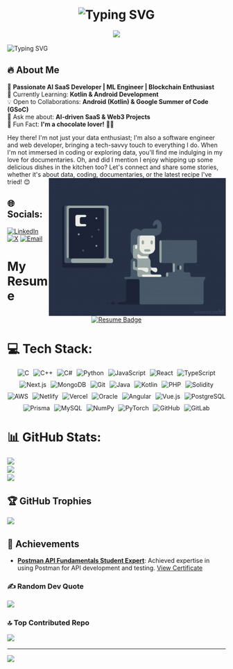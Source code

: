 <h1 align="center">
  <img src="https://readme-typing-svg.demolab.com?font=Fira+Code&weight=500&size=30&pause=1000&color=00FFFF&center=true&vCenter=true&width=500&height=40&lines=Hey+There!+I'm+Harshvardhan+Dwivedi;AI+SaaS+Developer+%7C+ML+Engineer;Kotlin+%7C+Flutter+%7C+Next.js+%7C+Blockchain" alt="Typing SVG" />
</h1>

<p align="center">
  <img src="https://media.giphy.com/media/qgQUggAC3Pfv687qPC/giphy.gif" width="50%" />
</p>

![Typing SVG](https://readme-typing-svg.herokuapp.com?font=Fira+Code&pause=1000&color=F75C7E&width=435&lines=AI+SaaS+Developer+%7C+ML+Enthusiast;Full+Stack+Developer+%7C+Blockchain+Lover;Open+Source+Contributor+%7C+Hackathon+Addict)


## 🔥 About Me 
🎯 **Passionate AI SaaS Developer | ML Engineer | Blockchain Enthusiast**  
🌱 Currently Learning: **Kotlin & Android Development**  
💡 Open to Collaborations: **Android (Kotlin) & Google Summer of Code (GSoC)**  
📌 Ask me about: **AI-driven SaaS & Web3 Projects**  
🍫 Fun Fact: **I'm a chocolate lover!** 🍩🍪   



Hey there! I'm not just your data enthusiast; I'm also a software engineer and web developer, bringing a tech-savvy touch to everything I do. When I'm not immersed in coding or exploring data, you'll find me indulging in my love for documentaries. Oh, and did I mention I enjoy whipping up some delicious dishes in the kitchen too? Let's connect and share some stories, whether it's about data, coding, documentaries, or the latest recipe I've tried! 😊
<img align="right" alt="GIF" src="https://github.com/harshdwivediiiii/harshdwivediiiii/blob/main/coding.gif" width="408" height="318" />


## 🌐 Socials:
[![LinkedIn](https://img.shields.io/badge/LinkedIn-%230077B5.svg?logo=linkedin&logoColor=white)](https://linkedin.com/in/harshvardhan-dwivedi)  
[![X](https://img.shields.io/badge/X-black.svg?logo=X&logoColor=white)](https://x.com/Harshvdwivediii)
[![Email](https://img.shields.io/badge/Email-D14836?logo=gmail&logoColor=white)](mailto:harshvardhandwivedi18@gmail.com) 


# My Resume 
<p align="center">
<a href="https://github.com/harshdwivediiiii/harshdwivediiiii/blob/main/resume.pdf">
    <img src="https://img.shields.io/badge/My%20Resume-Click%20Here-blue?style=for-the-badge&logo=readme&logoColor=white" alt="Resume Badge">
</a>
</p>


# 💻 Tech Stack:
<div style="display: flex; flex-wrap: wrap; justify-content: center; gap: 10px;">

<img class="tech-badge" src="https://img.shields.io/badge/c-%2300599C.svg?style=for-the-badge&logo=c&logoColor=white" alt="C">
        <img class="tech-badge" src="https://img.shields.io/badge/c++-%2300599C.svg?style=for-the-badge&logo=c%2B%2B&logoColor=white" alt="C++">
        <img class="tech-badge" src="https://img.shields.io/badge/c%23-%23239120.svg?style=for-the-badge&logo=csharp&logoColor=white" alt="C#">
        <img class="tech-badge" src="https://img.shields.io/badge/python-3670A0?style=for-the-badge&logo=python&logoColor=ffdd54" alt="Python">
        <img class="tech-badge" src="https://img.shields.io/badge/javascript-%23323330.svg?style=for-the-badge&logo=javascript&logoColor=%23F7DF1E" alt="JavaScript">
        <img class="tech-badge" src="https://img.shields.io/badge/react-%2320232a.svg?style=for-the-badge&logo=react&logoColor=%2361DAFB" alt="React">
        <img class="tech-badge" src="https://img.shields.io/badge/typescript-%23007ACC.svg?style=for-the-badge&logo=typescript&logoColor=white" alt="TypeScript">
        <img class="tech-badge" src="https://img.shields.io/badge/next-black?style=for-the-badge&logo=next.js&logoColor=white" alt="Next.js">
        <img class="tech-badge" src="https://img.shields.io/badge/mongodb-%234ea94b.svg?style=for-the-badge&logo=mongodb&logoColor=white" alt="MongoDB">
        <img class="tech-badge" src="https://img.shields.io/badge/git-%23F05033.svg?style=for-the-badge&logo=git&logoColor=white" alt="Git">
        <img class="tech-badge" src="https://img.shields.io/badge/java-%23ED8B00.svg?style=for-the-badge&logo=openjdk&logoColor=white" alt="Java">
        <img class="tech-badge" src="https://img.shields.io/badge/kotlin-%237F52FF.svg?style=for-the-badge&logo=kotlin&logoColor=white" alt="Kotlin">
        <img class="tech-badge" src="https://img.shields.io/badge/php-%23777BB4.svg?style=for-the-badge&logo=php&logoColor=white" alt="PHP">
        <img class="tech-badge" src="https://img.shields.io/badge/solidity-%23363636.svg?style=for-the-badge&logo=solidity&logoColor=white" alt="Solidity">
        <img class="tech-badge" src="https://img.shields.io/badge/aws-%23FF9900.svg?style=for-the-badge&logo=amazon-aws&logoColor=white" alt="AWS">
        <img class="tech-badge" src="https://img.shields.io/badge/netlify-%23000000.svg?style=for-the-badge&logo=netlify&logoColor=#00C7B7" alt="Netlify">
        <img class="tech-badge" src="https://img.shields.io/badge/vercel-%23000000.svg?style=for-the-badge&logo=vercel&logoColor=white" alt="Vercel">
        <img class="tech-badge" src="https://img.shields.io/badge/oracle-F80000?style=for-the-badge&logo=oracle&logoColor=white" alt="Oracle">
        <img class="tech-badge" src="https://img.shields.io/badge/angular-%23DD0031.svg?style=for-the-badge&logo=angular&logoColor=white" alt="Angular">
        <img class="tech-badge" src="https://img.shields.io/badge/vue.js-%2335495e.svg?style=for-the-badge&logo=vuedotjs&logoColor=%234FC08D" alt="Vue.js">
        <img class="tech-badge" src="https://img.shields.io/badge/postgres-%23316192.svg?style=for-the-badge&logo=postgresql&logoColor=white" alt="PostgreSQL">
        <img class="tech-badge" src="https://img.shields.io/badge/prisma-3982CE?style=for-the-badge&logo=Prisma&logoColor=white" alt="Prisma">
        <img class="tech-badge" src="https://img.shields.io/badge/mysql-4479A1.svg?style=for-the-badge&logo=mysql&logoColor=white" alt="MySQL">
        <img class="tech-badge" src="https://img.shields.io/badge/numpy-%23013243.svg?style=for-the-badge&logo=numpy&logoColor=white" alt="NumPy">
        <img class="tech-badge" src="https://img.shields.io/badge/pytorch-%23EE4C2C.svg?style=for-the-badge&logo=PyTorch&logoColor=white" alt="PyTorch">
        <img class="tech-badge" src="https://img.shields.io/badge/github-%23121011.svg?style=for-the-badge&logo=github&logoColor=white" alt="GitHub">
        <img class="tech-badge" src="https://img.shields.io/badge/gitlab-%23181717.svg?style=for-the-badge&logo=gitlab&logoColor=white" alt="GitLab">

</div>

# 📊 GitHub Stats:
![](https://github-readme-stats.vercel.app/api?username=harshdwivediiiii&theme=blue-green&hide_border=false&include_all_commits=true&count_private=true)<br/>
![](https://streak-stats.demolab.com?user=harshdwivediiiii&theme=blue-green&hide_border=false)<br/>
![](https://github-readme-stats.vercel.app/api/top-langs/?username=harshdwivediiiii&theme=blue-green&hide_border=false&include_all_commits=true&count_private=true&layout=compact)

## 🏆 GitHub Trophies
![](https://github-profile-trophy.vercel.app/?username=harshdwivediiiii&theme=radical&no-frame=false&no-bg=false&margin-w=4)

## 🏅 Achievements
- **[Postman API Fundamentals Student Expert](https://badgr.com/backpack/badges/6753dd9c5e7b5e6be80635be)**: Achieved expertise in using Postman for API development and testing. [View Certificate](https://api.badgr.io/public/assertions/OYaIxmndTmWUBaCr-RHKGg?embedVersion=1&embedWidth=330&embedHeight=191&identity__email=harshvardhandwivedi18%40gmail.com)


### ✍️ Random Dev Quote
![](https://quotes-github-readme.vercel.app/api?type=horizontal&theme=radical)

### 🔝 Top Contributed Repo
![](https://github-contributor-stats.vercel.app/api?username=harshdwivediiiii&limit=5&theme=dark&combine_all_yearly_contributions=true)

---
[![](https://visitcount.itsvg.in/api?id=harshdwivediiiii&icon=0&color=0)](https://visitcount.itsvg.in)


<!-- Proudly created with GPRM ( https://gprm.itsvg.in ) -->

